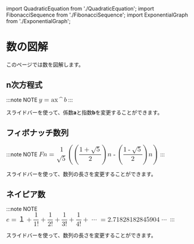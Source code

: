 import QuadraticEquation from './QuadraticEquation';
import FibonacciSequence from './FibonacciSequence';
import ExponentialGraph from './ExponentialGraph';

# 数の図解

このページでは数を図解します。

## n次方程式

:::note NOTE
<math xmlns="http://www.w3.org/1998/Math/MathML">
	<mstyle displaystyle="true" scriptlevel="0" mathsize="18px">
	<mrow>
		<mi>y</mi>
		<mo>=</mo>
		<mi>ax</mi>
		<mo>^</mo>
		<mi>b</mi>
	</mrow>
	</mstyle>
</math>
:::

スライドバーを使って、係数**a**と指数**b**を変更することができます。

<QuadraticEquation />

## フィボナッチ数列

:::note NOTE
<math xmlns="http://www.w3.org/1998/Math/MathML">
	<mstyle displaystyle="true" scriptlevel="0" mathsize="18px">
	<mrow>
		<mi>F</mi>
		<msub>
		<mi>n</mi>
		</msub>
		<mo>=</mo>
		<mfrac linethickness="0">
		<mrow>
			<mn>1</mn>
		</mrow>
		<mrow>
			<msqrt>
			<mn>5</mn>
			</msqrt>
		</mrow>
		</mfrac>
		<mo>(</mo>
		<mrow>
		<mo>(</mo>
		<mfrac>
			<mrow>
			<mn>1</mn>
			<mo>+</mo>
			<msqrt>
				<mn>5</mn>
			</msqrt>
			</mrow>
			<mn>2</mn>
		</mfrac>
		<mo>)</mo>
		<msup>
			<mi>n</mi>
			<mn> </mn>
		</msup>
		<mo>-</mo>
		<mo>(</mo>
		<mfrac>
			<mrow>
			<mn>1</mn>
			<mo>-</mo>
			<msqrt>
				<mn>5</mn>
			</msqrt>
			</mrow>
			<mn>2</mn>
		</mfrac>
		<mo>)</mo>
		<msup>
			<mi>n</mi>
			<mn> </mn>
		</msup>
		</mrow>
		<mo>)</mo>
	</mrow>
	</mstyle>
</math>
:::

スライドバーを使って、数列の長さを変更することができます。

<FibonacciSequence />

## ネイピア数

:::note NOTE
<math xmlns="http://www.w3.org/1998/Math/MathML">
	<mstyle displaystyle="true" scriptlevel="0" mathsize="18px">
	<mi>e</mi>
	<mo>=</mo>
		<mi>&#xFF11;</mi>
		<mo>+</mo>
		<mfrac>
		<mn>1</mn>
		<mrow>
			<mn>1</mn>
			<mo>!</mo>
		</mrow>
		</mfrac>
		<mo>+</mo>
		<mfrac>
		<mn>1</mn>
		<mrow>
			<mn>2</mn>
			<mo>!</mo>
		</mrow>
		</mfrac>
		<mo>+</mo>
		<mfrac>
		<mn>1</mn>
		<mrow>
			<mn>3</mn>
			<mo>!</mo>
		</mrow>
		</mfrac>
		<mo>+</mo>
		<mfrac>
		<mn>1</mn>
		<mrow>
			<mn>4</mn>
			<mo>!</mo>
		</mrow>
		</mfrac>
		<mo>+</mo>
		<mo>&#x22EF;</mo>
	<mo>=</mo>
		<mn>2.71828182845904</mn>
		<mo>&#x22EF;</mo>
	</mstyle>
</math>
:::

スライドバーを使って、数列の長さを変更することができます。

<ExponentialGraph />
